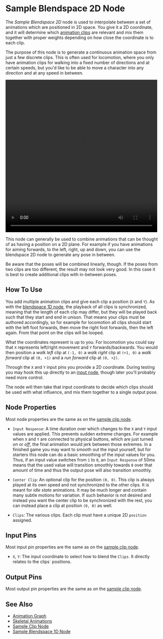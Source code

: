 # Sample Blendspace 2D Node

The *Sample Blendspace 2D* node is used to interpolate between a set of animations which are positioned in 2D space. You give it a 2D coordinate, and it will determine which [animation clips](../animation-clip-asset.md) are relevant and mix them together with proper weights depending on how close the coordinate is to each clip.

The purpose of this node is to generate a continuous animation space from just a few discrete clips. This is often used for locomotion, where you only have animation clips for walking into a fixed number of directions and at certain speeds, but you'd like to be able to move a character into any direction and at any speed in between.  

<video src="../../media/anim-mix2d.webm" width="500" height="500" autoplay loop></video>

This node can generally be used to combine animations that can be thought of as having a position on a 2D plane. For example if you have animations for aiming forwards, to the left, right, up and down, you can use the blendspace 2D node to generate any pose in between.

Be aware that the poses will be combined linearly, though. If the poses from two clips are too different, the result may not look very good. In this case it is best to create additional clips with in-between poses.

## How To Use

You add multiple animation clips and give each clip a position (`X` and `Y`). As with the [blendspace 1D node](anim-nodes-blendspace1d.md), the playback of all clips is synchronized, meaning that the length of each clip may differ, but they will be played back such that they start and end in unison. That means your clips must be authored accordingly, so for example for locomotion all clips should start with the left foot forwards, then move the right foot forwards, then the left again. From that point on the clips will be looped.

What the coordinates represent is up to you. For locomotion you could say that `X` represents left/right movement and `Y` forwards/backwards. You would then position a *walk left* clip at `(-1, 0)` a *walk right* clip at `(+1, 0)` a *walk forward* clip at `(0, +1)` and a *run forward* clip at `(0, +2)`.

Through the `X` and `Y` input pins you provide a 2D coordinate. During testing you may hook this up directly to an [input node](anim-nodes-input.md), though later you'll probably need more control.

The node will then take that input coordinate to decide which clips should be used with what influence, and mix them together to a single output pose.

## Node Properties

Most node properties are the same as on the [sample clip node](anim-nodes-sample-clip.md#node-properties).

* `Input Response`: A time duration over which changes to the `X` and `Y` input values are applied. This prevents sudden extreme changes. For example when `X` and `Y` are connected to physical buttons, which are just turned *on* or *off*, the final animation would jerk between those extremes. In a finished game you may want to smooth out the input yourself, but for starters this node can do a basic smoothing of the input values for you. Thus, if an input value switches from `1` to `0`, an `Input Response` of 50ms means that the used value will transition smoothly towards `0` over that amount of time and thus the output pose will also transition smoothly.  

* `Center Clip`: An optional clip for the position `(0, 0)`. This clip is always played at its own speed and not synchronized to the other clips. It is meant for *idle state* animations. It may be much longer and contain many subtle motions for variation. If such behavior is not desired and instead you want the center clip to be synchronized with the rest, you can instead place a clip at position `(0, 0)` as well.

* `Clips`: The various clips. Each clip must have a unique 2D `position` assigned.

## Input Pins

Most input pin properties are the same as on the [sample clip node](anim-nodes-sample-clip.md#input-pins).

* `X`, `Y`: The input coordinate to select how to blend the `Clips`. It directly relates to the clips` positions.

## Output Pins

Most output pin properties are the same as on the [sample clip node](anim-nodes-sample-clip.md#output-pins).
  
## See Also

* [Animation Graph](animation-graph-overview.md)
* [Skeletal Animations](../skeletal-animation-overview.md)
* [Sample Clip Node](anim-nodes-sample-clip.md)
* [Sample Blendspace 1D Node](anim-nodes-blendspace1d.md)
